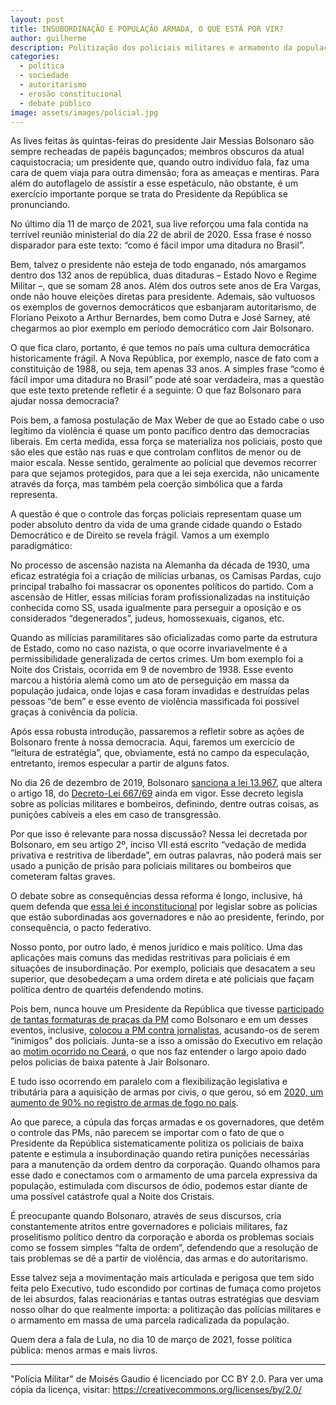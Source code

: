 ```yaml
---
layout: post
title: INSUBORDINAÇÃO E POPULAÇÃO ARMADA, O QUE ESTÁ POR VIR?
author: guilherme
description: Politização dos policiais militares e armamento da população
categories:
  - política
  - sociedade
  - autoritarismo
  - erosão constitucional
  - debate público
image: assets/images/policial.jpg
---
```

As lives feitas às quintas-feiras do presidente Jair Messias Bolsonaro são sempre recheadas de papéis bagunçados; membros obscuros da atual caquistocracia; um presidente que, quando outro indivíduo fala, faz uma cara de quem viaja para outra dimensão; fora as ameaças e mentiras. Para além do autoflagelo de assistir a esse espetáculo, não obstante, é um exercício importante porque se trata do Presidente da República se pronunciando. 

No último dia 11 de março de 2021, sua live reforçou uma fala contida na terrível reunião ministerial do dia 22 de abril de 2020. Essa frase é nosso disparador para este texto: “como é fácil impor uma ditadura no Brasil”.

Bem, talvez o presidente não esteja de todo enganado, nós amargamos dentro dos 132 anos de república, duas ditaduras – Estado Novo e Regime Militar –, que se somam 28 anos. Além dos outros sete anos de Era Vargas, onde não houve eleições diretas para presidente. Ademais, são vultuosos os exemplos de governos democráticos que esbanjaram autoritarismo, de Floriano Peixoto a Arthur Bernardes, bem como Dutra e José Sarney, até chegarmos ao pior exemplo em período democrático com Jair Bolsonaro.

 O que fica claro, portanto, é que temos no país uma cultura democrática historicamente frágil. A Nova República, por exemplo, nasce de fato com a constituição de 1988, ou seja, tem apenas 33 anos. A simples frase “como é fácil impor uma ditadura no Brasil” pode até soar verdadeira, mas a questão que este texto pretende refletir é a seguinte: O que faz Bolsonaro para ajudar nossa democracia?

Pois bem, a famosa postulação de Max Weber de que ao Estado cabe o uso legítimo da violência é quase um ponto pacífico dentro das democracias liberais. Em certa medida, essa força se materializa nos policiais, posto que são eles que estão nas ruas e que controlam conflitos de menor ou de maior escala. Nesse sentido, geralmente ao policial que devemos recorrer para que sejamos protegidos, para que a lei seja exercida, não unicamente através da força, mas também pela coerção simbólica que a farda representa.

A questão é que o controle das forças policiais representam quase um poder absoluto dentro da vida de uma grande cidade quando o Estado Democrático e de Direito se revela frágil. Vamos a um exemplo paradigmático:

No processo de ascensão nazista na Alemanha da década de 1930, uma eficaz estratégia foi a criação de milícias urbanas, os Camisas Pardas, cujo principal trabalho foi massacrar os oponentes políticos do partido. Com a ascensão de Hitler, essas milícias foram profissionalizadas na instituição conhecida como SS, usada igualmente para perseguir a oposição e os considerados “degenerados”, judeus, homossexuais, ciganos, etc.

Quando as milícias paramilitares são oficializadas como parte da estrutura de Estado, como no caso nazista, o que ocorre invariavelmente é a permissibilidade generalizada de certos crimes. Um bom exemplo foi a Noite dos Cristais, ocorrida em 9 de novembro de 1938. Esse evento marcou a história alemã como um ato de perseguição em massa da população judaica, onde lojas e casa foram invadidas e destruídas pelas pessoas “de bem” e esse evento de violência massificada foi possível graças à conivência da polícia.

Após essa robusta introdução, passaremos a refletir sobre as ações de Bolsonaro frente à nossa democracia. Aqui, faremos um exercício de “leitura de estratégia”, que, obviamente, está no campo da especulação, entretanto, iremos especular a partir de alguns fatos.

No dia 26 de dezembro de 2019, Bolsonaro [sanciona a lei 13.967](https://www.planalto.gov.br/ccivil_03/_Ato2019-2022/2019/Lei/L13967.htm), que altera o artigo 18, do [Decreto-Lei 667/69](https://www.planalto.gov.br/ccivil_03/Decreto-Lei/Del0667.htm) ainda em vigor. Esse decreto legisla sobre as polícias militares e bombeiros, definindo, dentre outras coisas, as punições cabíveis a eles em caso de transgressão.
 
Por que isso é relevante para nossa discussão? Nessa lei decretada por Bolsonaro, em seu artigo 2º, inciso VII está escrito “vedação de medida privativa e restritiva de liberdade”, em outras palavras, não poderá mais ser usado a punição de prisão para policiais militares ou bombeiros que cometeram faltas graves.

O debate sobre as consequências dessa reforma é longo, inclusive, há quem defenda que [essa lei é inconstitucional](https://www.observatoriodajusticamilitar.info/single-post/2020/01/29/a-extin%C3%A7%C3%A3o-da-pris%C3%A3o-aos-militares-estaduais-lei-federal-n%C2%BA-13967-de-26-12-2019-a-impossi) por legislar sobre as polícias que estão subordinadas aos governadores e não ao presidente, ferindo, por consequência, o pacto federativo.

Nosso ponto, por outro lado, é menos jurídico e mais político. Uma das aplicações mais comuns das medidas restritivas para policiais é em situações de insubordinação. Por exemplo, policiais que desacatem a seu superior, que desobedeçam a uma ordem direta e até policiais que façam política dentro de quartéis defendendo motins.

Pois bem, nunca houve um Presidente da República que tivesse [participado de tantas formaturas de praças da PM](https://agenciabrasil.ebc.com.br/geral/noticia/2020-12/presidente-participa-de-formatura-de-485-policiais-militares-no-rio) como Bolsonaro e em um desses eventos, inclusive, [colocou a PM contra jornalistas]( https://g1.globo.com/rj/rio-de-janeiro/noticia/2020/12/18/presidente-participa-da-formacao-de-novos-soldados-da-pmerj.ghtml), acusando-os de serem “inimigos” dos policiais. Junta-se a isso a omissão do Executivo em relação ao [motim ocorrido no Ceará]( https://www.cartacapital.com.br/opiniao/motim-de-pms-no-ceara-foi-encorajado-pela-omissa%CC%83o-de-bolsonaro-e-moro/), o que nos faz entender o largo apoio dado pelos policias de baixa patente à Jair Bolsonaro.

E tudo isso ocorrendo em paralelo com a flexibilização legislativa e tributária para a aquisição de armas por civis, o que gerou, só em [2020, um aumento de 90% no registro de armas de fogo no país](https://g1.globo.com/jornal-nacional/noticia/2021/01/11/numero-de-novos-registros-de-armas-de-fogo-no-brasil-aumenta-90percent-em-2020.ghtml).

Ao que parece, a cúpula das forças armadas e os governadores, que detêm o controle das PMs, não parecem se importar com o fato de que o Presidente da República sistematicamente politiza os policiais de baixa patente e estimula a insubordinação quando retira punições necessárias para a manutenção da ordem dentro da corporação. Quando olhamos para esse dado e conectamos com o armamento de uma parcela expressiva da população, estimulada com discursos de ódio, podemos estar diante de uma possível catástrofe qual a Noite dos Cristais.

É preocupante quando Bolsonaro, através de seus discursos, cria constantemente atritos entre governadores e policiais militares, faz proselitismo político dentro da corporação e aborda os problemas sociais como se fossem simples “falta de ordem”, defendendo que a resolução de tais problemas se dê a partir de violência, das armas e do autoritarismo.

Esse talvez seja a movimentação mais articulada e perigosa que tem sido feita pelo Executivo, tudo escondido por cortinas de fumaça como projetos de lei absurdos, falas reacionárias e tantas outras estratégias que desviam nosso olhar do que realmente importa: a politização das polícias militares e o armamento em massa de uma parcela radicalizada da população.

Quem dera a fala de Lula, no dia 10 de março de 2021, fosse política pública: menos armas e mais livros.

---

"Polícia Militar" de Moisés Gaudio é licenciado por CC BY 2.0. Para ver uma cópia da licença, visitar: https://creativecommons.org/licenses/by/2.0/
